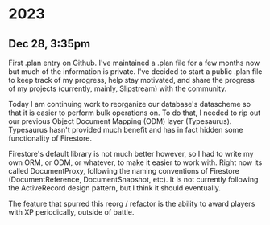 # 2023
## Dec 28, 3:35pm

First .plan entry on Github. I've maintained a .plan file for a few months now but much of the information is private. I've decided to start a public .plan file to keep track of my progress, help stay motivated, and share the progress of my projects (currently, mainly, Slipstream) with the community.

Today I am continuing work to reorganize our database's datascheme so that it
is easier to perform bulk operations on. To do that, I needed to rip out our
previous Object Document Mapping (ODM) layer (Typesaurus). Typesaurus hasn't
provided much benefit and has in fact hidden some functionality of Firestore.

Firestore's default library is not much better however, so I had to write my
own ORM, or ODM, or whatever, to make it easier to work with. Right now its
called DocumentProxy, following the naming conventions of Firestore
(DocumentReference, DocumentSnapshot, etc). It is not currently following the
ActiveRecord design pattern, but I think it should eventually.

The feature that spurred this reorg / refactor is the ability to award players
with XP periodically, outside of battle.
